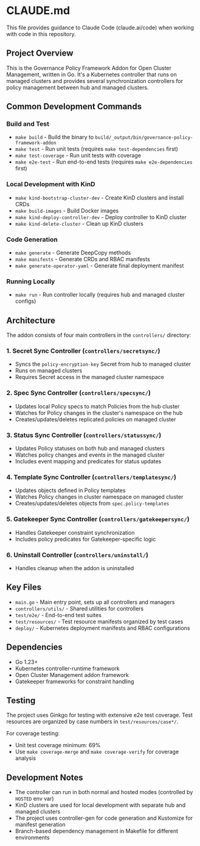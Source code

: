 # CLAUDE.md

This file provides guidance to Claude Code (claude.ai/code) when working with code in this repository.

## Project Overview

This is the Governance Policy Framework Addon for Open Cluster Management, written in Go. It's a Kubernetes controller that runs on managed clusters and provides several synchronization controllers for policy management between hub and managed clusters.

## Common Development Commands

### Build and Test
- `make build` - Build the binary to `build/_output/bin/governance-policy-framework-addon`
- `make test` - Run unit tests (requires `make test-dependencies` first)
- `make test-coverage` - Run unit tests with coverage
- `make e2e-test` - Run end-to-end tests (requires `make e2e-dependencies` first)

### Local Development with KinD
- `make kind-bootstrap-cluster-dev` - Create KinD clusters and install CRDs
- `make build-images` - Build Docker images
- `make kind-deploy-controller-dev` - Deploy controller to KinD cluster
- `make kind-delete-cluster` - Clean up KinD clusters

### Code Generation
- `make generate` - Generate DeepCopy methods
- `make manifests` - Generate CRDs and RBAC manifests
- `make generate-operator-yaml` - Generate final deployment manifest

### Running Locally
- `make run` - Run controller locally (requires hub and managed cluster configs)

## Architecture

The addon consists of four main controllers in the `controllers/` directory:

### 1. Secret Sync Controller (`controllers/secretsync/`)
- Syncs the `policy-encryption-key` Secret from hub to managed cluster
- Runs on managed clusters
- Requires Secret access in the managed cluster namespace

### 2. Spec Sync Controller (`controllers/specsync/`)
- Updates local Policy specs to match Policies from the hub cluster
- Watches for Policy changes in the cluster's namespace on the hub
- Creates/updates/deletes replicated policies on managed cluster

### 3. Status Sync Controller (`controllers/statussync/`)
- Updates Policy statuses on both hub and managed clusters
- Watches policy changes and events in the managed cluster
- Includes event mapping and predicates for status updates

### 4. Template Sync Controller (`controllers/templatesync/`)
- Updates objects defined in Policy templates
- Watches Policy changes in cluster namespace on managed cluster
- Creates/updates/deletes objects from `spec.policy-templates`

### 5. Gatekeeper Sync Controller (`controllers/gatekeepersync/`)
- Handles Gatekeeper constraint synchronization
- Includes policy predicates for Gatekeeper-specific logic

### 6. Uninstall Controller (`controllers/uninstall/`)
- Handles cleanup when the addon is uninstalled

## Key Files

- `main.go` - Main entry point, sets up all controllers and managers
- `controllers/utils/` - Shared utilities for controllers
- `test/e2e/` - End-to-end test suites
- `test/resources/` - Test resource manifests organized by test cases
- `deploy/` - Kubernetes deployment manifests and RBAC configurations

## Dependencies

- Go 1.23+
- Kubernetes controller-runtime framework
- Open Cluster Management addon framework
- Gatekeeper frameworks for constraint handling

## Testing

The project uses Ginkgo for testing with extensive e2e test coverage. Test resources are organized by case numbers in `test/resources/case*/`.

For coverage testing:
- Unit test coverage minimum: 69%
- Use `make coverage-merge` and `make coverage-verify` for coverage analysis

## Development Notes

- The controller can run in both normal and hosted modes (controlled by `HOSTED` env var)
- KinD clusters are used for local development with separate hub and managed clusters
- The project uses controller-gen for code generation and Kustomize for manifest generation
- Branch-based dependency management in Makefile for different environments